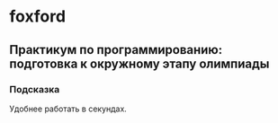 # foxford
## Практикум по программированию: подготовка к окружному этапу олимпиады ##
### Подсказка ###
Удобнее работать в секундах.
